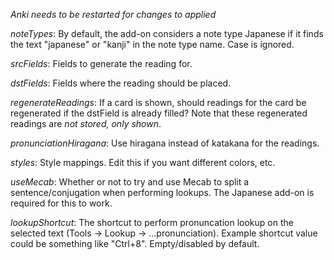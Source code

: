 *Anki needs to be restarted for changes to applied*

*noteTypes*: By default, the add-on considers a note type Japanese if it finds
the text "japanese" or "kanji" in the note type name. Case is ignored.

*srcFields*: Fields to generate the reading for.

*dstFields*: Fields where the reading should be placed.

*regenerateReadings*: If a card is shown, should readings for the card be regenerated if the dstField is already filled? Note that these regenerated readings are *not stored, only shown*.

*pronunciationHiragana*: Use hiragana instead of katakana for the readings.

*styles*: Style mappings. Edit this if you want different colors, etc.

*useMecab*: Whether or not to try and use Mecab to split a sentence/conjugation when performing lookups. The Japanese add-on is required for this to work.

*lookupShortcut*: The shortcut to perform pronuncation lookup on the selected text (Tools -> Lookup -> ...pronunciation). Example shortcut value could be something like "Ctrl+8". Empty/disabled by default.
